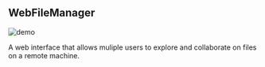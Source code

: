 ## WebFileManager

![demo](https://github.com/user-attachments/assets/494115b9-f9f7-45d1-b6bb-8b9f8c07c6dc)

A web interface that allows muliple users to explore and collaborate on files on a remote machine.
